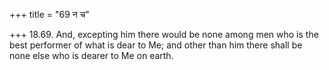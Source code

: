 +++
title = "69 न च"

+++
18.69. And, excepting him there would be none among men who is the best
performer of what is dear to Me; and other than him there shall be none
else who is dearer to Me on earth.
